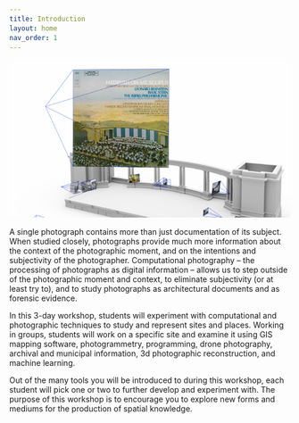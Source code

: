 ```yaml
---
title: Introduction
layout: home
nav_order: 1
---
```


![](/images/mountScopus2s-700xauto.jpg)

A single photograph contains more than just documentation of its subject. When studied closely, photographs provide much more information about the context of the photographic moment, and on the intentions and subjectivity of the photographer. Computational photography – the processing of photographs as digital information – allows us to step outside of the photographic moment and context, to eliminate subjectivity (or at least try to), and to study photographs as architectural documents and as forensic evidence.

In this 3-day workshop, students will experiment with computational and photographic techniques to study and represent sites and places. Working in groups, students will work on a specific site and examine it using GIS mapping software, photogrammetry, programming, drone photography, archival and municipal information, 3d photographic reconstruction, and machine learning.

Out of the many tools you will be introduced to during this workshop, each student will pick one or two to further develop and experiment with. The purpose of this workshop is to encourage you to explore new forms and mediums for the production of spatial knowledge.

